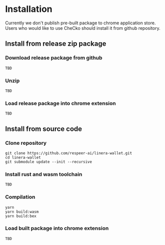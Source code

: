 # Installation

Currently we don't publish pre-built package to chrome application store. Users who would like to use CheCko should install it from github repository.

## Install from release zip package

### Download release package from github
```
TBD
```
### Unzip
```
TBD
```
### Load release package into chrome extension
```
TBD
```

## Install from source code

### Clone repository
```
git clone https://github.com/respeer-ai/linera-wallet.git
cd linera-wallet
git submodule update --init --recursive
```

### Install rust and wasm toolchain
```
TBD
```

### Compilation
```
yarn
yarn build:wasm
yarn build:bex
```

### Load built package into chrome extension
```
TBD
```
